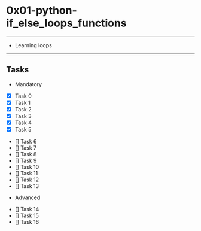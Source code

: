 # 0x01-python-if_else_loops_functions

---
* Learning loops
---

## Tasks
* Mandatory
- [x] Task 0
- [x] Task 1
- [x] Task 2
- [x] Task 3
- [x] Task 4
- [x] Task 5
- [] Task 6
- [] Task 7
- [] Task 8
- [] Task 9
- [] Task 10
- [] Task 11
- [] Task 12
- [] Task 13

* Advanced
- [] Task 14
- [] Task 15
- [] Task 16
